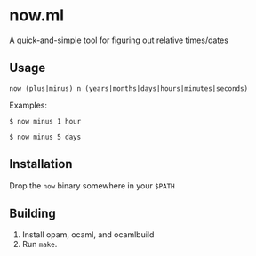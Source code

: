 # now.ml
A quick-and-simple tool for figuring out relative times/dates

## Usage

```
now (plus|minus) n (years|months|days|hours|minutes|seconds)
```

Examples:

```
$ now minus 1 hour

$ now minus 5 days
```

## Installation

Drop the `now` binary somewhere in your `$PATH`

## Building

1. Install opam, ocaml, and ocamlbuild
2. Run `make`.


